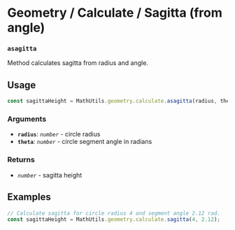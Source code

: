 Geometry / Calculate / Sagitta (from angle)
===========================================

### `asagitta`

Method calculates sagitta from radius and angle.


Usage
-----

```js
const sagittaHeight = MathUtils.geometry.calculate.asagitta(radius, theta);
```


### Arguments

* **`radius`**: *`number`* - circle radius
* **`theta`**: *`number`* - circle segment angle in radians


### Returns

* *`number`* - sagitta height


Examples
--------

```js
// Calculate sagitta for circle radius 4 and segment angle 2.12 rad.
const sagittaHeight = MathUtils.geometry.calculate.sagitta(4, 2.12);
```
